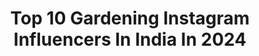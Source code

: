 ---
title: Top 10 Gardening Instagram Influencers In India In 2024
description: >-
  Find top gardening Instagram influencers in India in 2024. Most popular hashtags: #gardening #love #instagood #fitness.
platform: Instagram
hits: 56
text_top: Analyze the best Instagram accounts on inBeat.
text_bottom: Our search engine holds 56 Instagram influencers like this in India for you to connect with.
profiles:
  - username: "bbhiral"
    fullname: >-
      Hiral Bhatia
    bio: >-
      #hairbyhiral | TreksnTravel |Treehugger @barefeet_topknot| naturebaby| Artist| pole fitness |Gardening | Dogmom |Mum 📍|armaan@entouragetalents.com
    location: "India"
    followers: 95017
    engagement: 61
    commentsToLikes: 0.039786
    id: ck5hfc7wrwsx10i11vi0v5wn4
    verified: false
    hashtags: "#polelove, #fitness, #fitnessmotivation, #sonamkapoor"
  - username: "supermom_mitali"
    fullname: >-
      Mitali Jakatdar | Sustainable Mommy
    bio: >-
      A sustainable storyteller who talks about… 😃 Eco-conscious parenting 🌍 Zero- Waste living 🌱 Green gardening 🥻Slow fashion
    location: "India"
    followers: 119926
    engagement: 3
    commentsToLikes: 0.060430
    id: ckaosp0e0sfxs0i7883kqlmcx
    verified: false
    hashtags: "#reelsinstagram, #reels, #sustainability, #saree"
  - username: "avian.elixir"
    fullname: >-
      Namita Keskar🕊
    bio: >-
      Nature Enthusiast✨Birder✨Wildlife Photography DM me for image prints Ⓜ️ @raw_gardening_ & @raw_birds @raw_community_member
    location: "India"
    followers: 15630
    engagement: 410
    commentsToLikes: 0.092785
    id: ck1375n4a9wrw0i19j6qv4fzb
    verified: false
    hashtags: "#raw, #planetbirds, #birdfreaks, #thebirdingsquad"
  - username: "kishiarora"
    fullname: >-
      Kishi Arora
    bio: >-
      👩🏻‍🍳@tedfellow Chefpreneur 🎓@theculinaryinstituteofamerica Alum 🍽@foodaholicsdelhi ®Consultancy 👩‍👧@mamaktreats Gardener Daughter DM for collab
    location: "India"
    followers: 56086
    engagement: 112
    commentsToLikes: 0.067906
    id: ck9wdv4bqhefx0j78fcr6kwvq
    verified: false
    hashtags: "#mamaktreats, #terracegarden, #gardeningwithkishi, #yummy"
  - username: "sakshi_kapo0r"
    fullname: >-
      🌸SAKSHI KAPOOR🌸
    bio: >-
      ™️ Call me Sakshi🐢🐰 🌸Wish me on 12 April 🌸 💜#PUNJABAN ❤️ ❣️#Bhopali ❣️ 💖#nutanite 💖 💎#Instagramer 💎 🕉️#Shiv bhakht🕉️
    location: "India"
    followers: 5246
    engagement: 1094
    commentsToLikes: 0.082047
    id: ck8tdmkj73xts0j78jnbcduk5
    verified: false
    hashtags: "#followforlike, #motivation, #follow4followback, #instafashion"
  - username: "roving_gal"
    fullname: >-
      Priyanka Nagpal | Traveller 🌎
    bio: >-
      It's all about the journey Personal account @toneup_gal ✉️ priyanka.nagpal.2305@gmail.com Digital Marketer at @wakefitco 📍Bangalore
    location: "India"
    followers: 4922
    engagement: 738
    commentsToLikes: 0.026974
    id: ckap4vdbj91px0i78ondzapx5
    verified: false
    hashtags: "#nammakarnatakaphotographers, #tripotocommunity, #storiesofindia, #portraitphotography"
  - username: "jyoti__tripathi"
    fullname: >-
      Jyoti Tripathi
    bio: >-
      Adventure Travel, Explorer, Hiker Licensed skydiver🪂 🇪🇸🇺🇸 🇯🇴🇲🇬🇱🇰🇸🇨🇳🇵🇵🇹🇬🇮 Solo Rider 🏍️ Mountain’g 🗻& Cycling expeditions 🚵‍♀️ Guinness record holder🎖️
    location: "India"
    followers: 13283
    engagement: 898
    commentsToLikes: 0.015422
    id: ckf5lw22zr9v10j23ararwnl4
    verified: false
    hashtags: "#punegirls, #skydivergirl, #adventuredog, #weekendgetaway"
  - username: "akshaybanda"
    fullname: >-
      Akshay Banda
    bio: >-
      💍 @honey_banda_11 Entrepreneur @ba.beingambitious
    location: "India"
    followers: 4050
    engagement: 637
    commentsToLikes: 0.024610
    id: ckap6w727hlqm0i782yvxjqcq
    verified: false
    hashtags: "#picoftheday, #instagood, #beauty, #happy"
  - username: "flouristabypooja"
    fullname: >-
      FLOURISTA™
    bio: >-
      Just the right amount of sugar ✨ KINDLY PLACE YOUR ORDERS 5-7 DAYS IN ADVANCE. Mangalore, Karnataka Ph: 9980159307
    location: "India"
    followers: 33852
    engagement: 335
    commentsToLikes: 0.013966
    id: ck8swmblyeisy0j78jkkt07nz
    verified: false
    hashtags: "#bananacake, #hazelnutcake, #cutecake, #buttercreamstencilling"
  - username: "suniel.shetty"
    fullname: >-
      Suniel Shetty
    bio: >-
      Sportsman at Heart, Actor by Art, Humanitarian by Virtue, Businessman by Default.
    location: "India"
    followers: 4425600
    engagement: 325
    commentsToLikes: 0.008400
    id: ck0tuuo328qx60i198jmjdcqq
    verified: true
    hashtags: "#welcometothejungle, #sunielshetty, #sankalpnashamukti, #welcome3"
---